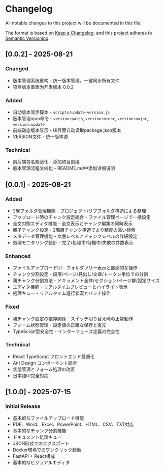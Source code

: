 # Changelog

All notable changes to this project will be documented in this file.

The format is based on [Keep a Changelog](https://keepachangelog.com/en/1.0.0/),
and this project adheres to [Semantic Versioning](https://semver.org/spec/v2.0.0.html).

## [0.0.2] - 2025-08-21

### Changed
- 版本管理系统重构 - 统一版本管理，一键同步所有文件
- 项目版本重置为开发版本 0.0.2

### Added
- 自动版本同步脚本 - `scripts/update-version.js`
- 版本管理npm命令 - `version:patch`, `version:minor`, `version:major`, `version:update`
- 前端动态版本显示 - UI界面自动读取package.json版本
- VERSION文件 - 统一版本源

### Technical
- 前后端包名规范化 - 添加项目前缀
- 版本管理流程文档化 - README.md中添加详细说明

## [0.0.1] - 2025-08-21

### Added
- 2層フォルダ管理機能 - プロジェクト/サブフォルダ構造による整理
- アップロード時のチャンク設定統合 - ファイル管理ページで一括設定
- 全文対照エディタ機能 - 全文表示とチャンク編集の同時表示
- 親子チャンク設定 - 2階層チャンク構造でより精度の高い検索
- メタデータ管理機能 - 文書レベルとチャンクレベルの詳細設定
- 処理モニタリング統計 - 完了/処理中/待機中/失敗の件数表示

### Enhanced
- ファイルアップロードUI - フォルダツリー表示と直感的な操作
- チャンク分割設定 - 段落/ページ/見出し/文章/トークン単位での分割
- 親チャンク分割方法 - ドキュメント全体/セクション/ページ群/固定サイズ
- エディタ機能 - リアルタイムプレビューとハイライト表示
- 処理キュー - リアルタイム進行状況とバッチ操作

### Fixed
- 親チャンク設定の依存関係 - スイッチ切り替え時の正常動作
- フォーム状態管理 - 設定値の正確な保存と復元
- TypeScript型安全性 - インターフェース定義の完全性

### Technical
- React TypeScript フロントエンド最適化
- Ant Design コンポーネント統合
- 状態管理とフォーム処理の改善
- 日本語UI完全対応

## [1.0.0] - 2025-07-15

### Initial Release
- 基本的なファイルアップロード機能
- PDF、Word、Excel、PowerPoint、HTML、CSV、TXT対応
- 基本的なチャンク分割機能
- ドキュメント処理キュー
- JSON形式でのエクスポート
- Docker環境でのワンクリック起動
- FastAPI + React構成
- 基本的なビジュアルエディタ